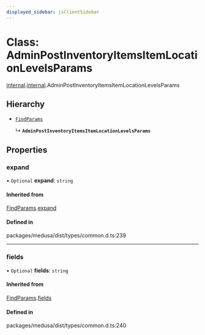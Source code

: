```yaml
---
displayed_sidebar: jsClientSidebar
---
```


# Class: AdminPostInventoryItemsItemLocationLevelsParams

[internal](../modules/internal-8.md).[internal](../modules/internal-8.internal.md).AdminPostInventoryItemsItemLocationLevelsParams

## Hierarchy

- [`FindParams`](internal-6.FindParams.md)

  ↳ **`AdminPostInventoryItemsItemLocationLevelsParams`**

## Properties

### expand

• `Optional` **expand**: `string`

#### Inherited from

[FindParams](internal-6.FindParams.md).[expand](internal-6.FindParams.md#expand)

#### Defined in

packages/medusa/dist/types/common.d.ts:239

___

### fields

• `Optional` **fields**: `string`

#### Inherited from

[FindParams](internal-6.FindParams.md).[fields](internal-6.FindParams.md#fields)

#### Defined in

packages/medusa/dist/types/common.d.ts:240
